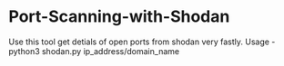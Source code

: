 # Port-Scanning-with-Shodan
Use this tool get detials of open ports from shodan very fastly.
Usage - python3 shodan.py ip_address/domain_name
